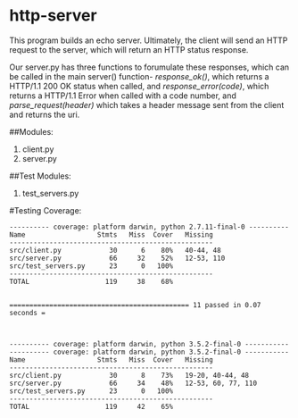 # http-server
This program builds an echo server. Ultimately, the client will send an HTTP request to the server, which will return an HTTP status response. 

Our server.py has three functions to forumulate these responses, which can be called in the main server() function- *response_ok()*, which returns a HTTP/1.1 200 OK status when called, and *response_error(code)*, which returns a HTTP/1.1 Error when called with a code number, and *parse_request(header)* which takes a header message sent from the client and returns the uri.

##Modules:
1. client.py
2. server.py

##Test Modules:
1. test_servers.py


#Testing Coverage:
```
---------- coverage: platform darwin, python 2.7.11-final-0 ----------
Name                  Stmts   Miss  Cover   Missing
---------------------------------------------------
src/client.py            30      6    80%   40-44, 48
src/server.py            66     32    52%   12-53, 110
src/test_servers.py      23      0   100%
---------------------------------------------------
TOTAL                   119     38    68%


============================================= 11 passed in 0.07 seconds =



---------- coverage: platform darwin, python 3.5.2-final-0 -----------
---------- coverage: platform darwin, python 3.5.2-final-0 -----------
Name                  Stmts   Miss  Cover   Missing
---------------------------------------------------
src/client.py            30      8    73%   19-20, 40-44, 48
src/server.py            66     34    48%   12-53, 60, 77, 110
src/test_servers.py      23      0   100%
---------------------------------------------------
TOTAL                   119     42    65%
```
